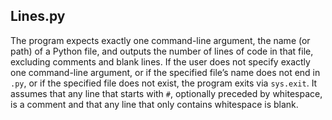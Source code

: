 ## Lines.py

The program expects exactly one command-line argument, the name (or path) of a Python file, and outputs the number of lines of code in that file, excluding comments and blank lines. If the user does not specify exactly one command-line argument, or if the specified file’s name does not end in `.py`, or if the specified file does not exist, the program exits via `sys.exit`. It assumes that any line that starts with `#`, optionally preceded by whitespace, is a comment and that any line that only contains whitespace is blank.

